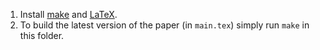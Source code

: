 1. Install [make](https://en.wikipedia.org/wiki/Make_(software)) and [LaTeX](https://en.wikipedia.org/wiki/LaTeX). 
2. To build the latest version of the paper (in `main.tex`) simply run `make` in this folder.
